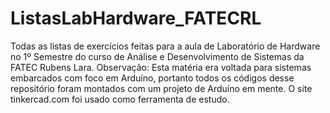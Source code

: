 # ListasLabHardware_FATECRL
 Todas as listas de exercícios feitas para a aula de Laboratório de Hardware no 1º Semestre do curso de Análise e Desenvolvimento de Sistemas da FATEC Rubens Lara. Observação: Esta matéria era voltada para sistemas embarcados com foco em Arduíno, portanto todos os códigos desse repositório foram montados com um projeto de Arduíno em mente. O site tinkercad.com foi usado como ferramenta de estudo.
